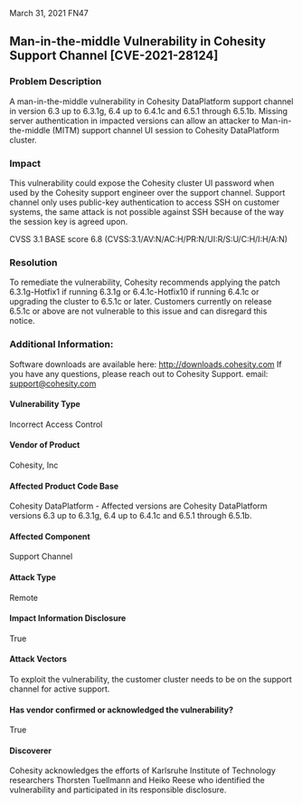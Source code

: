 
March 31, 2021       FN47

## Man-in-the-middle Vulnerability in Cohesity Support Channel [CVE-2021-28124]
 

### Problem Description

A man-in-the-middle vulnerability in Cohesity DataPlatform support channel  in version 6.3 up to 6.3.1g, 6.4 up to 6.4.1c and 6.5.1 through 6.5.1b. Missing server authentication in impacted versions can allow an attacker to Man-in-the-middle (MITM) support channel UI session to Cohesity DataPlatform cluster. 



### Impact

This vulnerability could expose the Cohesity cluster UI password when used by the Cohesity support engineer over the support channel. Support channel only uses public-key authentication to access SSH on customer systems, the same attack is not possible against SSH because of the way the session key is agreed upon.
 
CVSS 3.1 BASE score 6.8 (CVSS:3.1/AV:N/AC:H/PR:N/UI:R/S:U/C:H/I:H/A:N)



### Resolution

To remediate the vulnerability, Cohesity recommends applying the patch 6.3.1g-Hotfix1  if running 6.3.1g or 6.4.1c-Hotfix10 if running 6.4.1c or upgrading the cluster to 6.5.1c or later.
Customers currently on release 6.5.1c or above are not vulnerable to this issue and can disregard this notice.



### Additional Information:

Software downloads are available here: http://downloads.cohesity.com 
If you have any questions, please reach out to Cohesity Support.
email: support@cohesity.com


#### Vulnerability Type
Incorrect Access Control

#### Vendor of Product
Cohesity, Inc

#### Affected Product Code Base
Cohesity DataPlatform - Affected versions are Cohesity DataPlatform versions 6.3 up to 6.3.1g, 6.4 up to 6.4.1c and 6.5.1 through 6.5.1b.

#### Affected Component
Support Channel

#### Attack Type
Remote

#### Impact Information Disclosure
True

#### Attack Vectors
To exploit the vulnerability, the customer cluster needs to be on the support channel for active support.

#### Has vendor confirmed or acknowledged the vulnerability?
True

#### Discoverer
Cohesity acknowledges the efforts of Karlsruhe Institute of Technology researchers Thorsten Tuellmann and Heiko Reese who identified the vulnerability and participated in its responsible disclosure.


